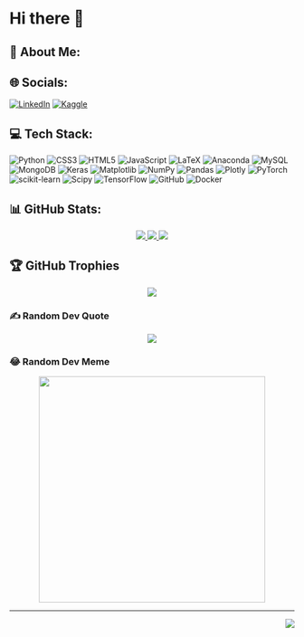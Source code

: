# Hi there 👋

## 💫 About Me:

## 🌐 Socials:
[![LinkedIn](https://img.shields.io/badge/LinkedIn-%230077B5.svg?logo=linkedin&logoColor=white)](https://www.linkedin.com/in/alejandro-vargas-096410194/)
[![Kaggle](https://img.shields.io/badge/Kaggle-20BEFF?logo=kaggle&logoColor=white)](https://www.kaggle.com/sagravela)

## 💻 Tech Stack:
![Python](https://img.shields.io/badge/python-3670A0?style=flat&logo=python&logoColor=ffdd54)
![CSS3](https://img.shields.io/badge/css3-%231572B6.svg?style=flat&logo=css3&logoColor=white)
![HTML5](https://img.shields.io/badge/html5-%23E34F26.svg?style=flat&logo=html5&logoColor=white)
![JavaScript](https://img.shields.io/badge/javascript-%23323330.svg?style=flat&logo=javascript&logoColor=%23F7DF1E)
![LaTeX](https://img.shields.io/badge/latex-%23008080.svg?style=flat&logo=latex&logoColor=white)
![Anaconda](https://img.shields.io/badge/Anaconda-%2344A833.svg?style=flat&logo=anaconda&logoColor=white)
![MySQL](https://img.shields.io/badge/mysql-4479A1.svg?style=flat&logo=mysql&logoColor=white)
![MongoDB](https://img.shields.io/badge/MongoDB-%234ea94b.svg?style=flat&logo=mongodb&logoColor=white)
![Keras](https://img.shields.io/badge/Keras-%23D00000.svg?style=flat&logo=Keras&logoColor=white)
![Matplotlib](https://img.shields.io/badge/Matplotlib-%23ffffff.svg?style=flat&logo=Matplotlib&logoColor=black)
![NumPy](https://img.shields.io/badge/numpy-%23013243.svg?style=flat&logo=numpy&logoColor=white)
![Pandas](https://img.shields.io/badge/pandas-%23150458.svg?style=flat&logo=pandas&logoColor=white)
![Plotly](https://img.shields.io/badge/Plotly-%233F4F75.svg?style=flat&logo=plotly&logoColor=white)
![PyTorch](https://img.shields.io/badge/PyTorch-%23EE4C2C.svg?style=flat&logo=PyTorch&logoColor=white)
![scikit-learn](https://img.shields.io/badge/scikit--learn-%23F7931E.svg?style=flat&logo=scikit-learn&logoColor=white)
![Scipy](https://img.shields.io/badge/SciPy-%230C55A5.svg?style=flat&logo=scipy&logoColor=%white)
![TensorFlow](https://img.shields.io/badge/TensorFlow-%23FF6F00.svg?style=flat&logo=TensorFlow&logoColor=white)
![GitHub](https://img.shields.io/badge/github-%23121011.svg?style=flat&logo=github&logoColor=white)
![Docker](https://img.shields.io/badge/docker-%230db7ed.svg?style=flat&logo=docker&logoColor=white) 

## 📊 GitHub Stats:
<div align="center">
  <a href="https://github.com/sagravela/sagravela">
    <img src="https://github-readme-stats.vercel.app/api?username=sagravela&theme=github_dark&hide_border=true&include_all_commits=true&count_private=true" />
  </a>
  <a href="https://github.com/sagravela/sagravela">
    <img src="https://github-readme-streak-stats.herokuapp.com/?user=sagravela&theme=github_dark&hide_border=true" />
  </a>
  <a href="https://github.com/sagravela/sagravela">
    <img src="https://github-readme-stats.vercel.app/api/top-langs/?username=sagravela&theme=github_dark&hide_border=true&include_all_commits=true&count_private=true&layout=compact" />
  </a>  
</div>

## 🏆 GitHub Trophies
<div align="center">
  <a href="https://github.com/sagravela/sagravela">
    <img src="https://github-profile-trophy.vercel.app/?username=Iam-007Swarna&theme=juicyfresh&no-frame=false&no-bg=true&margin-w=4" />
  </a>
</div>

### ✍️ Random Dev Quote
<div align="center">
  <a href="https://github.com/sagravela/sagravela">
    <img src="https://quotes-github-readme.vercel.app/api?type=horizontal&theme=light" />
  </a>
</div>

### 😂 Random Dev Meme
<div align="center">
  <a href="https://github.com/sagravela/sagravela">
    <img src='https://memer-new.vercel.app/' style="height: 400px;" />
  </a>
</div>

---
<img align="right" src="https://visitcount.itsvg.in/api?id=Iam-007Swarna&icon=0&color=9)](https://visitcount.itsvg.in" />
